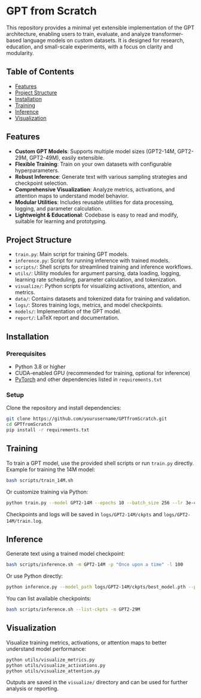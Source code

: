 # GPT from Scratch

This repository provides a minimal yet extensible implementation of the GPT architecture, enabling users to train, evaluate, and analyze transformer-based language models on custom datasets. It is designed for research, education, and small-scale experiments, with a focus on clarity and modularity.

## Table of Contents

- [Features](#features)
- [Project Structure](#project-structure)
- [Installation](#installation)
- [Training](#training)
- [Inference](#inference)
- [Visualization](#visualization)

## Features

- **Custom GPT Models**: Supports multiple model sizes (GPT2-14M, GPT2-29M, GPT2-49M), easily extensible.
- **Flexible Training**: Train on your own datasets with configurable hyperparameters.
- **Robust Inference**: Generate text with various sampling strategies and checkpoint selection.
- **Comprehensive Visualization**: Analyze metrics, activations, and attention maps to understand model behavior.
- **Modular Utilities**: Includes reusable utilities for data processing, logging, and parameter calculation.
- **Lightweight & Educational**: Codebase is easy to read and modify, suitable for learning and prototyping.

## Project Structure

- `train.py`: Main script for training GPT models.
- `inference.py`: Script for running inference with trained models.
- `scripts/`: Shell scripts for streamlined training and inference workflows.
- `utils/`: Utility modules for argument parsing, data loading, logging, learning rate scheduling, parameter calculation, and tokenization.
- `visualize/`: Python scripts for visualizing activations, attention, and metrics.
- `data/`: Contains datasets and tokenized data for training and validation.
- `logs/`: Stores training logs, metrics, and model checkpoints.
- `models/`: Implementation of the GPT model.
- `report/`: LaTeX report and documentation.

## Installation

### Prerequisites

- Python 3.8 or higher
- CUDA-enabled GPU (recommended for training, optional for inference)
- [PyTorch](https://pytorch.org/) and other dependencies listed in `requirements.txt`

### Setup

Clone the repository and install dependencies:

```bash
git clone https://github.com/yourusername/GPTfromScratch.git
cd GPTfromScratch
pip install -r requirements.txt
```

## Training

To train a GPT model, use the provided shell scripts or run `train.py` directly. Example for training the 14M model:

```bash
bash scripts/train_14M.sh
```

Or customize training via Python:

```bash
python train.py --model GPT2-14M --epochs 10 --batch_size 256 --lr 3e-4 --data_path data/tinystories/tokenized_train_bs256
```

Checkpoints and logs will be saved in `logs/GPT2-14M/ckpts` and `logs/GPT2-14M/train.log`.

## Inference

Generate text using a trained model checkpoint:

```bash
bash scripts/inference.sh -m GPT2-14M -p "Once upon a time" -l 100
```

Or use Python directly:

```bash
python inference.py --model_path logs/GPT2-14M/ckpts/best_model.pth --prompt "In a distant galaxy" --max_length 50
```

You can list available checkpoints:

```bash
bash scripts/inference.sh --list-ckpts -m GPT2-29M
```

## Visualization

Visualize training metrics, activations, or attention maps to better understand model performance:

```bash
python utils/visualize_metrics.py
python utils/visualize_activations.py
python utils/visualize_attention.py
```

Outputs are saved in the `visualize/` directory and can be used for further analysis or reporting.

